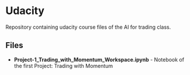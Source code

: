 # Udacity

Repository containing udacity course files of the AI for trading class.


## Files

- **Project-1_Trading_with_Momentum_Workspace.ipynb** - Notebook of the first Project: Trading with Momentum

